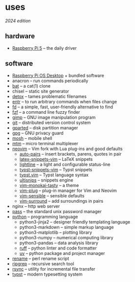 # uses
_2024 edition_

## hardware

- [Raspberry Pi 5][pi] &ndash; the daily driver

[pi]: https://www.raspberrypi.com/products/raspberry-pi-5/

## software

- [Raspberry Pi OS Desktop][os] + bundled software
- anacron &ndash; run commands periodically
- [bat] &ndash; a cat(1) clone
- chisel &ndash; static site generator
- [detox] &ndash; tames problematic filenames
- [entr] &ndash; to run arbitrary commands when files change
- [fd] &ndash; a simple, fast, user-friendly alternative to find
- [fzf] &ndash; a command line fuzzy finder
- [gimp] &ndash; GNU image manipulation program
- [git] &ndash; distributed version control system
- [gparted] &ndash; disk partition manager
- [gpg] &ndash; GNU privacy guard
- [mosh] &ndash; mobile shell
- [mtm] &ndash; micro terminal multiplexer
- [neovim] &ndash; Vim fork with Lua plug-ins and good defaults
  - [auto-pairs] &ndash; insert brackets, parens, quotes in pair
  - [latex-snippets-vim] &ndash; LaTeX snippets
  - [lightline] &ndash; a light and configurable status-line
  - [typst-snippets-vim] &ndash; Typst snippets
  - [typst.vim] &ndash; Typst language syntax
  - [ultisnips] &ndash; snippets engine
  - [vim-monokai-tasty] &ndash; a theme
  - [vim-plug] &ndash; plug-in manager for Vim and Neovim
  - [vim-sensible] &ndash; sensible defaults
  - [vim-surround] &ndash; add surroundings in pairs
- nginx &ndash; http web server
- [pass] &ndash; the standard unix password manager
- [python] &ndash; programming language
  - python3-jinja2 &ndash; designer friendly templating language
  - python3-markdown &ndash; simple markup language
  - python3-matplotlib &ndash; plotting library
  - python3-numpy &ndash; numerical computing library
  - python3-pandas &ndash; data analysis library
  - [ruff] &ndash; python linter and code formatter
  - [uv] &ndash; python package and project manager
- [rename] &ndash; perl rename script
- [ripgrep] &ndash; recursive search tool
- [rsync] &ndash; utility for incremental file transfer
- [typst] &ndash; modern typesetting system

[auto-pairs]: https://github.com/jiangmiao/auto-pairs
[bat]: https://github.com/sharkdp/bat
[detox]: https://github.com/dharple/detox
[entr]: https://github.com/eradman/entr
[Evince]: https://wiki.gnome.org/Apps/Evince
[fd]: https://github.com/sharkdp/fd
[fzf]: https://github.com/junegunn/fzf
[gimp]: https://www.gimp.org
[git]: https://git-scm.com/
[gparted]: https://gparted.org/
[gpg]: https://gnupg.org/
[latex-snippets-vim]: https://github.com/ckunte/latex-snippets-vim
[lightline]: https://github.com/itchyny/lightline.vim
[mosh]: https://mosh.org/
[mtm]: https://github.com/deadpixi/mtm
[neovim]: https://neovim.io/
[os]: https://www.raspberrypi.com/software/
[pass]: https://www.passwordstore.org/
[python]: https://www.python.org/
[rename]: https://github.com/ap/rename
[ripgrep]: https://github.com/BurntSushi/ripgrep
[rsync]: https://rsync.samba.org/
[ruff]: https://docs.astral.sh/ruff/
[typst-snippets-vim]: https://github.com/ckunte/typst-snippets-vim
[typst.vim]: https://github.com/kaarmu/typst.vim
[typst]: https://typst.app/
[ultisnips]: https://github.com/SirVer/ultisnips
[uv]: https://docs.astral.sh/uv/
[vim-monokai-tasty]: https://github.com/patstockwell/vim-monokai-tasty
[vim-plug]: https://github.com/junegunn/vim-plug
[vim-sensible]: https://github.com/tpope/vim-sensible
[vim-surround]: https://github.com/tpope/vim-surround

